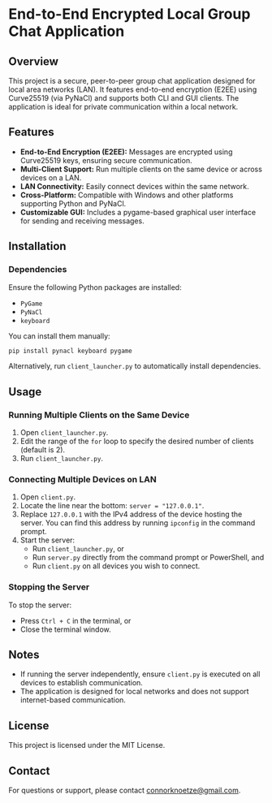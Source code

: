 # End-to-End Encrypted Local Group Chat Application

## Overview
This project is a secure, peer-to-peer group chat application designed for local area networks (LAN). It features end-to-end encryption (E2EE) using Curve25519 (via PyNaCl) and supports both CLI and GUI clients. The application is ideal for private communication within a local network.

## Features
- **End-to-End Encryption (E2EE):** Messages are encrypted using Curve25519 keys, ensuring secure communication.
- **Multi-Client Support:** Run multiple clients on the same device or across devices on a LAN.
- **LAN Connectivity:** Easily connect devices within the same network.
- **Cross-Platform:** Compatible with Windows and other platforms supporting Python and PyNaCl.
- **Customizable GUI:** Includes a pygame-based graphical user interface for sending and receiving messages.

## Installation
### Dependencies
Ensure the following Python packages are installed:
- `PyGame`
- `PyNaCl`
- `keyboard`

You can install them manually:
```bash
pip install pynacl keyboard pygame
```
Alternatively, run `client_launcher.py` to automatically install dependencies.

## Usage
### Running Multiple Clients on the Same Device
1. Open `client_launcher.py`.
2. Edit the range of the `for` loop to specify the desired number of clients (default is 2).
3. Run `client_launcher.py`.

### Connecting Multiple Devices on LAN
1. Open `client.py`.
2. Locate the line near the bottom: `server = "127.0.0.1"`.
3. Replace `127.0.0.1` with the IPv4 address of the device hosting the server. You can find this address by running `ipconfig` in the command prompt.
4. Start the server:
   - Run `client_launcher.py`, or
   - Run `server.py` directly from the command prompt or PowerShell, and
   - Run `client.py` on all devices you wish to connect.

### Stopping the Server
To stop the server:
- Press `Ctrl + C` in the terminal, or
- Close the terminal window.

## Notes
- If running the server independently, ensure `client.py` is executed on all devices to establish communication.
- The application is designed for local networks and does not support internet-based communication.

## License
This project is licensed under the MIT License.

## Contact
For questions or support, please contact connorknoetze@gmail.com.
